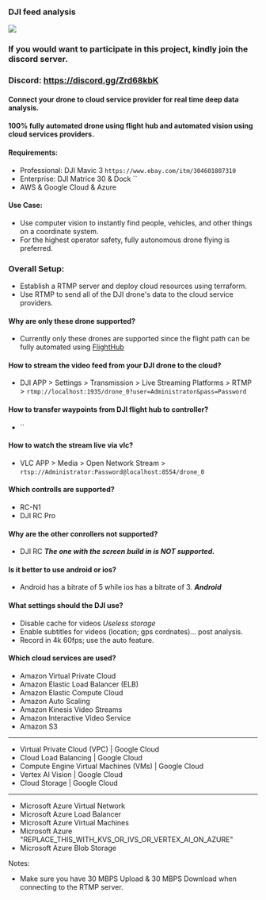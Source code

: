 ### DJI feed analysis

[![](https://i.ytimg.com/vi/TMG4yqfH7Cc/hqdefault.jpg)](https://www.youtube.com/watch?v=TMG4yqfH7Cc "")

### If you would want to participate in this project, kindly join the discord server.
### Discord: https://discord.gg/Zrd68kbK

#### Connect your drone to cloud service provider for real time deep data analysis.
#### 100% fully automated drone using flight hub and automated vision using cloud services providers.

#### Requirements:
- Professional: DJI Mavic 3 `https://www.ebay.com/itm/304601807310`
- Enterprise: DJI Matrice 30 & Dock ``
- AWS & Google Cloud & Azure

#### Use Case:
- Use computer vision to instantly find people, vehicles, and other things on a coordinate system.
- For the highest operator safety, fully autonomous drone flying is preferred.

### Overall Setup:
- Establish a RTMP server and deploy cloud resources using terraform.
- Use RTMP to send all of the DJI drone's data to the cloud service providers.

#### Why are only these drone supported?
- Currently only these drones are supported since the flight path can be fully automated using [FlightHub](https://www.dji.com/flighthub-2)

#### How to stream the video feed from your DJI drone to the cloud?
- DJI APP > Settings > Transmission > Live Streaming Platforms > RTMP > `rtmp://localhost:1935/drone_0?user=Administrator&pass=Password`

#### How to transfer waypoints from DJI flight hub to controller?
- ``

#### How to watch the stream live via vlc?
- VLC APP > Media > Open Network Stream > `rtsp://Administrator:Password@localhost:8554/drone_0`

#### Which controlls are supported?
- RC-N1
- DJI RC Pro

#### Why are the other conrollers not supported?
- DJI RC ***The one with the screen build in is NOT supported.***

#### Is it better to use android or ios?
- Android has a bitrate of 5 while ios has a bitrate of 3. ***Android***

#### What settings should the DJI use?
- Disable cache for videos *Useless storage*
- Enable subtitles for videos (location; gps cordnates)... post analysis.
- Record in 4k 60fps; use the auto feature.

#### Which cloud services are used?
- Amazon Virtual Private Cloud
- Amazon Elastic Load Balancer (ELB)
- Amazon Elastic Compute Cloud
- Amazon Auto Scaling
- Amazon Kinesis Video Streams
- Amazon Interactive Video Service
- Amazon S3
---
- Virtual Private Cloud (VPC) | Google Cloud
- Cloud Load Balancing | Google Cloud
- Compute Engine Virtual Machines (VMs) | Google Cloud
- Vertex AI Vision | Google Cloud
- Cloud Storage | Google Cloud
---
- Microsoft Azure Virtual Network
- Microsoft Azure Load Balancer
- Microsoft Azure Virtual Machines
- Microsoft Azure "REPLACE_THIS_WITH_KVS_OR_IVS_OR_VERTEX_AI_ON_AZURE"
- Microsoft Azure Blob Storage

Notes:
- Make sure you have 30 MBPS Upload & 30 MBPS Download when connecting to the RTMP server.
